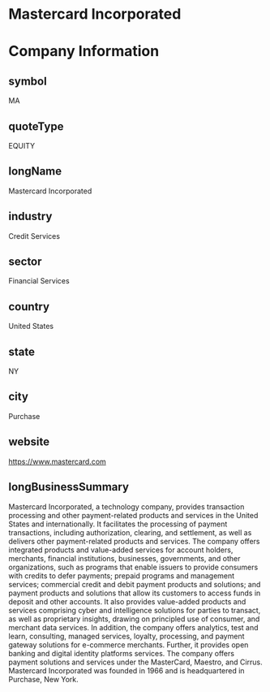
Mastercard Incorporated
=======================

# Company Information

## symbol


MA


## quoteType


EQUITY


## longName


Mastercard Incorporated


## industry


Credit Services


## sector


Financial Services


## country


United States


## state


NY


## city


Purchase


## website


https://www.mastercard.com


## longBusinessSummary


Mastercard Incorporated, a technology company, provides transaction processing and other payment-related products and services in the United States and internationally. It facilitates the processing of payment transactions, including authorization, clearing, and settlement, as well as delivers other payment-related products and services. The company offers integrated products and value-added services for account holders, merchants, financial institutions, businesses, governments, and other organizations, such as programs that enable issuers to provide consumers with credits to defer payments; prepaid programs and management services; commercial credit and debit payment products and solutions; and payment products and solutions that allow its customers to access funds in deposit and other accounts. It also provides value-added products and services comprising cyber and intelligence solutions for parties to transact, as well as proprietary insights, drawing on principled use of consumer, and merchant data services. In addition, the company offers analytics, test and learn, consulting, managed services, loyalty, processing, and payment gateway solutions for e-commerce merchants. Further, it provides open banking and digital identity platforms services. The company offers payment solutions and services under the MasterCard, Maestro, and Cirrus. Mastercard Incorporated was founded in 1966 and is headquartered in Purchase, New York.

